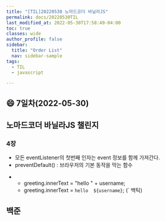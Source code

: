 ```yaml
---
title: "[TIL]20220530 노마드코더 바닐라JS"
permalink: docs/20220530TIL
last_modified_at: 2022-05-30T17:58:49-04:00
toc: true
classes: wide
author_profile: false
sidebar:
  title: "Order List"
  nav: sidebar-sample
tags:
  - TIL
  - javascript

---
```


## :smile: 7일차(2022-05-30)

## 노마드코더 바닐라JS 챌린지
    
### 4장

- 모든 eventListener의 첫번째 인자는 event 정보를 함께 가져간다.
- preventDefault() : 브라우저의 기본 동작을 막는 함수

* 
  - greeting.innerText = "hello " + username;
  - greeting.innerText = `hello  ${username}`; (` 백틱)

## 백준

